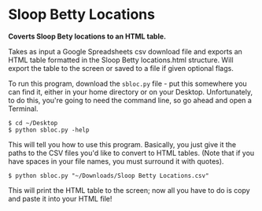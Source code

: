 Sloop Betty Locations
=====================
**Coverts Sloop Bety locations to an HTML table.**

Takes as input a Google Spreadsheets csv download file and exports an HTML table formatted in the Sloop Betty locations.html structure. Will export the table to the screen or saved to a file if given optional flags.

To run this program, download the `sbloc.py` file - put this somewhere you can find it, either in your home directory or on your Desktop. Unfortunately, to do this, you're going to need the command line, so go ahead and open a Terminal.

    $ cd ~/Desktop
    $ python sbloc.py -help

This will tell you how to use this program. Basically, you just give it the paths to the CSV files you'd like to convert to HTML tables. (Note that if you have spaces in your file names, you must surround it with quotes).

    $ python sbloc.py "~/Downloads/Sloop Betty Locations.csv"

This will print the HTML table to the screen; now all you have to do is copy and paste it into your HTML file!